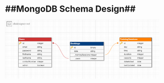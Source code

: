 ##MongoDB Schema Design##
=====================

![MongoDB Schema](https://github.com/jonathanly/Files/blob/master/Athleta%2024:7/AthletaAppSchema.png)
